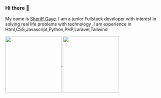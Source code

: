 ### Hi there 👋

My name is [Sheriff Gaye](https://www.linkedin.com/in/sheriff-gaye%F0%9F%87%AC%F0%9F%87%B2-283772211/). I am a junior Fullstack developer with interest in solving real life  problems with technology .I am experience in Html,CSS,Javascript,Python,PHP,Laravel,Tailwind

<a href="https://github.com/anuraghazra/github-readme-stats">
  <img height="180px" align="center" src="https://github-readme-stats.vercel.app/api?username=sheriff-gaye&show_icons=true&theme=jolly&layout=compact" />
</a>
<a href="https://github.com/anuraghazra/convoychat">
  <img height="180px" align="center" src="https://github-readme-stats.vercel.app/api/top-langs/?username=sheriff-gaye&langs_count=8&theme=jolly&layout=compact" />
</a>
